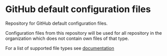 # GitHub default configuration files

Repository for GitHub default configuration files.

Configuration files from this repository will be used for all repository in the organization which does not contain own files of that type.

For a list of supported file types see [documentation](https://docs.github.com/en/free-pro-team@latest/github/building-a-strong-community/creating-a-default-community-health-file#supported-file-types)


